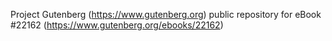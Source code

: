 Project Gutenberg (https://www.gutenberg.org) public repository for eBook #22162 (https://www.gutenberg.org/ebooks/22162)
